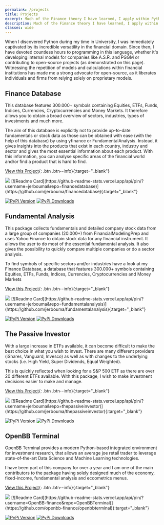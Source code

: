 ```yaml
---
permalink: /projects
title: Projects
excerpt: Much of the Finance theory I have learned, I apply within Python which I have spend thousands of hours developing in. This is in the fields of Data Science & Machine Learning, Fundamental, Algorithmic and Technical Analysis, GUIs and web-based dashboards as well as various other topics. On this page you are able to find all major Python projects I am actively maintaining.
description: Much of the Finance theory I have learned, I apply within Python which I have spend thousands of hours developing in. This is in the fields of Data Science & Machine Learning, Fundamental, Algorithmic and Technical Analysis, GUIs and web-based dashboards as well as various other topics. On this page you are able to find all major Python projects I am actively maintaining.
classes: wide
---
```


When I discovered Python during my time in University, I was immediately captivated by its incredible versatility in the financial domain. Since then, I have devoted countless hours to programming in this language, whether it's developing internal models for companies like A.S.R. and PGGM or contributing to open-source projects (as demonstrated on this page). Witnessing the repetition of models and calculations within financial institutions has made me a strong advocate for open-source, as it liberates individuals and firms from relying solely on proprietary models.

## Finance Database

<div class="row">
<div markdown="1" class="sixty-column">
This database features 300.000+ symbols containing Equities, ETFs, Funds, Indices, Currencies, Cryptocurrencies and Money Markets. It therefore allows you to obtain a broad overview of sectors, industries, types of investments and much more.

The aim of this database is explicitly not to provide up-to-date fundamentals or stock data as those can be obtained with ease (with the help of this database) by using yfinance or FundamentalAnalysis. Instead, it gives insights into the products that exist in each country, industry and sector and gives the most essential information about each product. With this information, you can analyse specific areas of the financial world and/or find a product that is hard to find.

[View this Project](https://github.com/jerbouma/financedatabase){: .btn .btn--info}{:target="_blank"}
</div>
<div markdown="1" class="fourty-column">
<img src="https://user-images.githubusercontent.com/46355364/220746807-669cdbc1-ac67-404c-b0bb-4a3d67d9931f.jpg">
[![Readme Card](https://github-readme-stats.vercel.app/api/pin/?username=jerbouma&repo=financedatabase)](https://github.com/jerbouma/financedatabase){:target="_blank"}

[![PyPi Version](https://img.shields.io/pypi/v/financedatabase)](https://pypi.org/project/financedatabase/)
[![PyPi Downloads](https://img.shields.io/pypi/dm/financedatabase)](https://pypi.org/project/financedatabase/)
</div>
</div>

## Fundamental Analysis

<div class="row">
<div markdown="1" class="sixty-column">
This package collects fundamentals and detailed company stock data from a large group of companies (20.000+) from FinancialModelingPrep and uses Yahoo Finance to obtain stock data for any financial instrument. It allows the user to do most of the essential fundamental analysis. It also gives the possibility to quickly compare multiple companies or do a sector analysis.

To find symbols of specific sectors and/or industries have a look at my Finance Database, a database that features 300.000+ symbols containing Equities, ETFs, Funds, Indices, Currencies, Cryptocurrencies and Money Markets

[View this Project](https://github.com/jerbouma/fundamentalanalysis){: .btn .btn--info}{:target="_blank"}
</div>
<div markdown="1" class="fourty-column">
<img src="https://raw.githubusercontent.com/JerBouma/FundamentalAnalysis/master/images/FundamentalAnalysis.png">
[![Readme Card](https://github-readme-stats.vercel.app/api/pin/?username=jerbouma&repo=fundamentalanalysis)](https://github.com/jerbouma/fundamentalanalysis){:target="_blank"}

[![PyPi Version](https://img.shields.io/pypi/v/fundamentalanalysis)](https://pypi.org/project/FundamentalAnalysis/)
[![PyPi Downloads](https://img.shields.io/pypi/dm/fundamentalanalysis)](https://pypi.org/project/FundamentalAnalysis/)
</div>
</div>

## The Passive Investor

<div class="row">
<div markdown="1" class="sixty-column">
With a large increase in ETFs available, it can become difficult to make the best choice in what you wish to invest. There are many different providers (iShares, Vanguard, Invesco) as well as with changes to the underlying stocks (i.e. High Yield, Super Dividends, Equal Weighted).

This is quickly reflected when looking for a S&P 500 ETF as there are over 20 different ETFs available. With this package, I wish to make investment decisions easier to make and manage.

[View this Project](https://github.com/jerbouma/thepassiveinvestor){: .btn .btn--info}{:target="_blank"}
</div>
<div markdown="1" class="fourty-column">
<img src="https://raw.githubusercontent.com/JerBouma/ThePassiveInvestor/master/Images/outputExample.gif">
[![Readme Card](https://github-readme-stats.vercel.app/api/pin/?username=jerbouma&repo=thepassiveinvestor)](https://github.com/jerbouma/thepassiveinvestor){:target="_blank"}

[![PyPi Version](https://img.shields.io/pypi/v/thepassiveinvestor)](https://pypi.org/project/thepassiveinvestor/)
[![PyPi Downloads](https://img.shields.io/pypi/dm/thepassiveinvestor)](https://pypi.org/project/thepassiveinvestor/)
</div>
</div>

## OpenBB Terminal

<div class="row">
<div markdown="1" class="sixty-column">
OpenBB Terminal provides a modern Python-based integrated environment for investment research, that allows an average joe retail trader to leverage state-of-the-art Data Science and Machine Learning technologies.

I have been part of this company for over a year and I am one of the main contributors to the package having solely designed much of the economy, fixed-income, fundamental analysis and ecoometrics menus.

[View this Project](https://github.com/openbb-finance/openbbterminal){: .btn .btn--info}{:target="_blank"}
</div>
<div markdown="1" class="fourty-column">
<img src="https://github.com/OpenBB-finance/OpenBBTerminal/raw/develop/images/openbb_gradient.png">
[![Readme Card](https://github-readme-stats.vercel.app/api/pin/?username=OpenBB-finance&repo=OpenBBTerminal)](https://github.com/openbb-finance/openbbterminal){:target="_blank"}

[![PyPi Version](https://img.shields.io/pypi/v/openbb)](https://pypi.org/project/openbb/)
[![PyPi Downloads](https://img.shields.io/pypi/dm/openbb)](https://pypi.org/project/openbb/)
</div>
</div>